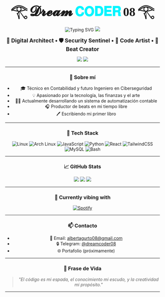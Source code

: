 <div align="center">

<!-- NOMBRE CON ESTILO CYBER/ART -->
<h1>
  <span style="font-family: 'Cursive'; font-size: 2.8rem;">𓂀</span>
  <span style="font-family: 'Cursive'; font-size: 2.8rem;">𝓓𝓻𝓮𝓪𝓶</span>
  <span style="font-family: 'Orbitron', sans-serif; font-size: 2.6rem; color: #00F5FF;">𝐂𝐎𝐃𝐄𝐑</span>
  <span style="font-family: 'Cursive'; font-size: 2.5rem;">08</span>
  <span style="font-family: 'Cursive'; font-size: 2.8rem;">𓂀</span>
</h1>

<!-- TEXTO DINÁMICO ANIMADO -->
<img src="https://readme-typing-svg.herokuapp.com?font=Orbitron&size=28&duration=3000&pause=700&color=00F5FF&center=true&vCenter=true&width=800&lines=Cybersecurity+Engineer+%F0%9F%9B%A1%EF%B8%8F;Creative+Technologist+%F0%9F%8E%A8;Financial+Innovator+%F0%9F%92%8E;Music+Producer+%F0%9F%8E%B5" alt="Typing SVG" />

<!-- ONDA CYBER HEADER -->
<img src="https://capsule-render.vercel.app/api?type=waving&color=0:00F5FF,50:0080FF,100:8A2BE2&height=120&section=header&animation=fadeIn" />

<!-- BIO -->
<p>
  <strong style="font-size: 1.1rem;">
    🚀 Digital Architect • 🛡️ Security Sentinel • 🎨 Code Artist • 🎵 Beat Creator
  </strong>
</p>

<!-- VISTAS Y SEGUIDORES -->
<img src="https://komarev.com/ghpvc/?username=albertagurto&label=Profile%20Views&color=00f5ff&style=flat-square" />
<img src="https://img.shields.io/github/followers/albertagurto?label=Followers&style=flat-square&color=00f5ff" />

---

### 🧠 Sobre mí

- 🎓 Técnico en Contabilidad y futuro Ingeniero en Ciberseguridad  
- 💡 Apasionado por la tecnología, las finanzas y el arte  
- 🧑‍💻 Actualmente desarrollando un sistema de automatización contable  
- 🎧 Productor de beats en mi tiempo libre  
- 🖊️ Escribiendo mi primer libro

---

### 🚀 Tech Stack

![Linux](https://img.shields.io/badge/Linux-%23007ACC.svg?style=for-the-badge&logo=linux&logoColor=white)
![Arch Linux](https://img.shields.io/badge/Arch-1793D1?style=for-the-badge&logo=archlinux&logoColor=white)
![JavaScript](https://img.shields.io/badge/JavaScript-F7DF1E?style=for-the-badge&logo=javascript&logoColor=black)
![Python](https://img.shields.io/badge/Python-3776AB?style=for-the-badge&logo=python&logoColor=white)
![React](https://img.shields.io/badge/React-20232a?style=for-the-badge&logo=react&logoColor=61DAFB)
![TailwindCSS](https://img.shields.io/badge/Tailwind_CSS-38b2ac?style=for-the-badge&logo=tailwind-css&logoColor=white)
![MySQL](https://img.shields.io/badge/MySQL-4479A1?style=for-the-badge&logo=mysql&logoColor=white)
![Bash](https://img.shields.io/badge/Bash-121011?style=for-the-badge&logo=gnubash&logoColor=white)

---

### 📈 GitHub Stats

<div align="center">
  <img src="https://github-readme-stats.vercel.app/api?username=albertagurto&show_icons=true&theme=radical&hide_border=true&custom_title=GitHub+Stats"/>
  <img src="https://github-readme-streak-stats.herokuapp.com?user=albertagurto&theme=radical&hide_border=true"/>
  <img src="https://github-readme-stats.vercel.app/api/top-langs/?username=albertagurto&layout=compact&theme=radical&hide_border=true"/>
</div>

---

### 🎵 Currently vibing with

[![Spotify](https://spotify-github-profile.vercel.app/api/view?uid=31t6ibxxeij7wkfwt67rujmyq2wq&cover_image=true&theme=default&bar_color=00f5ff&bar_color_cover=false)](https://open.spotify.com/user/31t6ibxxeij7wkfwt67rujmyq2wq)

---

### 📫 Contacto

- 📧 Email: albertagurto08@gmail.com  
- 🔒 Telegram: [@dreamcoder08](https://t.me/dreamcoder08)  
- 🌐 Portafolio (próximamente)

---

### 🧬 Frase de Vida

> *"El código es mi espada, el conocimiento mi escudo, y la creatividad mi propósito."*

---

</div>


